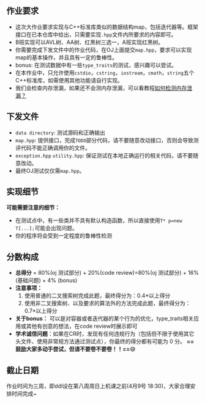 ## 作业要求

- 这次大作业要求实现与C++标准库类似的数据结构map，包括迭代器等。框架接口在已本仓库中给出，只需要实现`.hpp`文件内所要求的内容即可。
- B班实现可以AVL树、AA树、红黑树三选一，A班实现红黑树。
- 你需要完成下发文件中的作业代码，在OJ上面提交`map.hpp`，要求可以实现map的基本操作，并且具有一定的鲁棒性。
- bonus: 在测试数据中有一些`type_traits`的测试，感兴趣可以尝试。
- 在本作业中，只允许使用`cstdio`，`cstring`，`iostream`，`cmath`，`string`五个C++标准库，如需使用其他功能请自行实现。
- 我们会检查内存泄漏，如果还不会测内存泄漏，可以看教程[如何检测内存泄漏？](./tutorials/detect-memory-leak/detect-memory-leak.md)

## 下发文件

- `data directory`: 测试源码和正确输出
- `map.hpp`: 提供接口，完成`TODO`部分代码，请不要随意改动接口，否则会导致测评代码不能正确调用你的文件。
- `exception.hpp` `utility.hpp`: 保证测试在本地正确运行的相关代码，请不要随意改动。
- 最终OJ测试仅仅需`map.hpp`。

## 实现细节

**可能需要注意的细节：**
-   在测试点中，有一些类并不具有默认构造函数，所以直接使用`T* p=new T[...];`可能会出现问题。
-   你的程序将会受到一定程度的鲁棒性检测

## 分数构成

- **总得分** = 80%(oj 测试部分) + 20%(code review)=80%(oj 测试部分) + 16% (基础问题) + 4% (bonus)
- **注意事项：**
  1. 使用普通的二叉搜索树完成此题，最终得分为：0.4\*以上得分
  2. 使用非二叉搜索树、以及要求的算法外的方法完成此题，最终得分为：0.7\*以上得分
- **关于bonus：** 可以是对容器或者迭代器的某个行为的优化，type_traits相关应用或其他有创意的想法，在code review时展示即可
- **学术诚信问题**：如果在CR时，发现有任何违规行为（包括但不限于使用其它头文件、使用非常规方法通过测试点），你最终的得分都有可能为 0 分。
**==鼓励大家多动手尝试，但请不要卷不要卷！！==**:sweat_smile: 
## 截止日期

作业时间为三周，即ddl设在第八周周日上机课之前(4月9号 18:30)，大家合理安排时间完成~